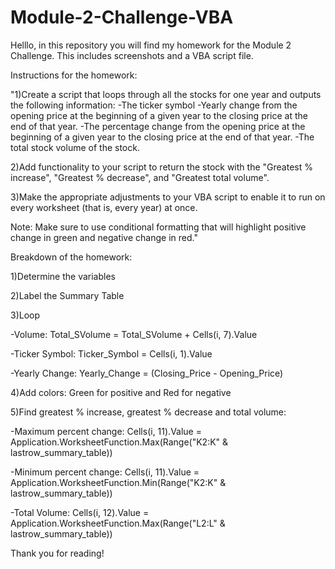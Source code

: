 # Module-2-Challenge-VBA

Helllo, 
in this repository you will find my homework for the Module 2 Challenge. This includes screenshots and a VBA script file.



Instructions for the homework: 

"1)Create a script that loops through all the stocks for one year and outputs the following information:
-The ticker symbol
-Yearly change from the opening price at the beginning of a given year to the closing price at the end of that year.
-The percentage change from the opening price at the beginning of a given year to the closing price at the end of that year.
-The total stock volume of the stock. 

 2)Add functionality to your script to return the stock with the "Greatest % increase", "Greatest % decrease", and "Greatest total volume". 

 3)Make the appropriate adjustments to your VBA script to enable it to run on every worksheet (that is, every year) at once.

 Note: Make sure to use conditional formatting that will highlight positive change in green and negative change in red."
 
 

 Breakdown of the homework:

1)Determine the variables

2)Label the Summary Table

3)Loop

-Volume: Total_SVolume = Total_SVolume + Cells(i, 7).Value

-Ticker Symbol: Ticker_Symbol = Cells(i, 1).Value

-Yearly Change: Yearly_Change = (Closing_Price - Opening_Price)

4)Add colors: Green for positive and Red for negative

5)Find greatest % increase, greatest % decrease and total volume:

-Maximum percent change: Cells(i, 11).Value = Application.WorksheetFunction.Max(Range("K2:K" & lastrow_summary_table))

-Minimum percent change: Cells(i, 11).Value = Application.WorksheetFunction.Min(Range("K2:K" & lastrow_summary_table))

-Total Volume: Cells(i, 12).Value = Application.WorksheetFunction.Max(Range("L2:L" & lastrow_summary_table))



Thank you for reading!
 
